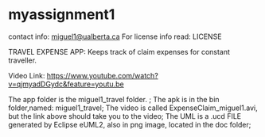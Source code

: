 # myassignment1
contact info: miguel1@ualberta.ca
For license info read: LICENSE

TRAVEL EXPENSE APP:
Keeps track of claim expenses for constant traveller.

Video Link: https://www.youtube.com/watch?v=qjmyadDGydc&feature=youtu.be



The app folder is the miguel1_travel folder. ;
The apk is in the bin folder,named: miguel1_travel;
The video is called ExpenseClaim_miguel1.avi, but the link above should take you to the video;
The UML is a .ucd FILE  generated by Eclipse eUML2, also in png image, located in the doc folder;

